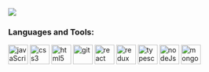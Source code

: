  
<img src=https://media.giphy.com/media/LmNwrBhejkK9EFP504/giphy.gif />

<h3 align="left">Languages and Tools:</h3>
<p align="left"> 
 <img src="https://upload.wikimedia.org/wikipedia/commons/thumb/9/99/Unofficial_JavaScript_logo_2.svg/480px-Unofficial_JavaScript_logo_2.svg.png" alt="javaScript" width="40" height="40"/>
<img src="https://devicons.github.io/devicon/devicon.git/icons/css3/css3-original-wordmark.svg" alt="css3" width="40" height="40"/>
<img src="https://devicons.github.io/devicon/devicon.git/icons/html5/html5-original-wordmark.svg" alt="html5" width="40" height="40"/>  
<img src="https://www.vectorlogo.zone/logos/git-scm/git-scm-icon.svg" alt="git" width="40" height="40"/>  
<img src="https://devicons.github.io/devicon/devicon.git/icons/react/react-original-wordmark.svg" alt="react" width="40" height="40"/> 
<img src="https://devicons.github.io/devicon/devicon.git/icons/redux/redux-original.svg" alt="redux" width="40" height="40"/>  
 <img src="https://devicons.github.io/devicon/devicon.git/icons/typescript/typescript-original.svg" alt="typescript" width="40" height="40"/>  
 <img src="https://nodejs.org/static/images/logos/nodejs-new-pantone-black.svg" alt="nodeJs" width="40" height="40"/>  
 <img src="https://infinapps.com/wp-content/uploads/2018/10/mongodb-logo.png" alt="mongodB" width="40" height="40"/>  

</p>
